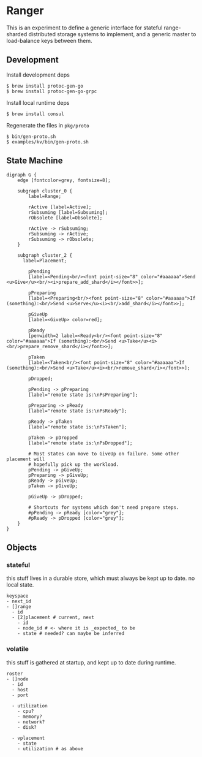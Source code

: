 # Ranger

This is an experiment to define a generic interface for stateful range-sharded
distributed storage systems to implement, and a generic master to load-balance
keys between them.

## Development

Install development deps

```console
$ brew install protoc-gen-go
$ brew install protoc-gen-go-grpc
```

Install local runtime deps

```console
$ brew install consul
```

Regenerate the files in `pkg/proto`

```console
$ bin/gen-proto.sh
$ examples/kv/bin/gen-proto.sh
```

## State Machine

```graphviz
digraph G {
    edge [fontcolor=grey, fontsize=8];
    
    subgraph cluster_0 {
        label=Range;
        
        rActive [label=Active];
        rSubsuming [label=Subsuming];
        rObsolete [label=Obsolete];
        
        rActive -> rSubsuming;
        rSubsuming -> rActive;
        rSubsuming -> rObsolete;
    }

    subgraph cluster_2 {
      label=Placement;

        pPending
        [label=<Pending<br/><font point-size="8" color="#aaaaaa">Send <u>Give</u><br/><i>prepare_add_shard</i></font>>];
        
        pPreparing
        [label=<Preparing<br/><font point-size="8" color="#aaaaaa">If (something):<br/>Send <u>Serve</u><i><br/>add_shard</i></font>>];
        
        pGiveUp
        [label=<GiveUp> color=red];

        pReady
        [penwidth=2 label=<Ready<br/><font point-size="8" color="#aaaaaa">If (something):<br/>Send <u>Take</u><i><br/>prepare_remove_shard</i></font>>];
        
        pTaken
        [label=<Taken<br/><font point-size="8" color="#aaaaaa">If (something):<br/>Send <u>Take</u><i><br/>remove_shard</i></font>>];

        pDropped;
        
        pPending -> pPreparing
        [label="remote state is:\nPsPreparing"];
        
        pPreparing -> pReady
        [label="remote state is:\nPsReady"];
        
        pReady -> pTaken
        [label="remote state is:\nPsTaken"];
        
        pTaken -> pDropped
        [label="remote state is:\nPsDropped"];

        # Most states can move to GiveUp on failure. Some other placement will
        # hopefully pick up the workload.
        pPending -> pGiveUp;
        pPreparing -> pGiveUp;
        pReady -> pGiveUp;
        pTaken -> pGiveUp;
    
        pGiveUp -> pDropped;
        
        # Shortcuts for systems which don't need prepare steps.
        #pPending -> pReady [color="grey"];
        #pReady -> pDropped [color="grey"];
    }
}
```

## Objects

### stateful

this stuff lives in a durable store, which must always be kept up to date. no
local state.

```text
keyspace
- next_id
- []range
  - id
  - [2]placement # current, next
    - id
    - node_id # <- where it is _expected_ to be
    - state # needed? can maybe be inferred
```

### volatile

this stuff is gathered at startup, and kept up to date during runtime.

```text
roster
- []node
  - id
  - host
  - port

  - utilization
    - cpu?
    - memory?
    - network?
    - disk?
  
  - vplacement
    - state
    - utilization # as above
```
